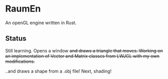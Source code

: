 RaumEn
======

An openGL engine written in Rust.

Status
------

Still learning.  Opens a window ~~and draws a triangle that moves.
Working on an implementation of Vector and Matrix classes from LWJGL with my own modifications.~~

..and draws a shape from a .obj file!  Next, shading!
